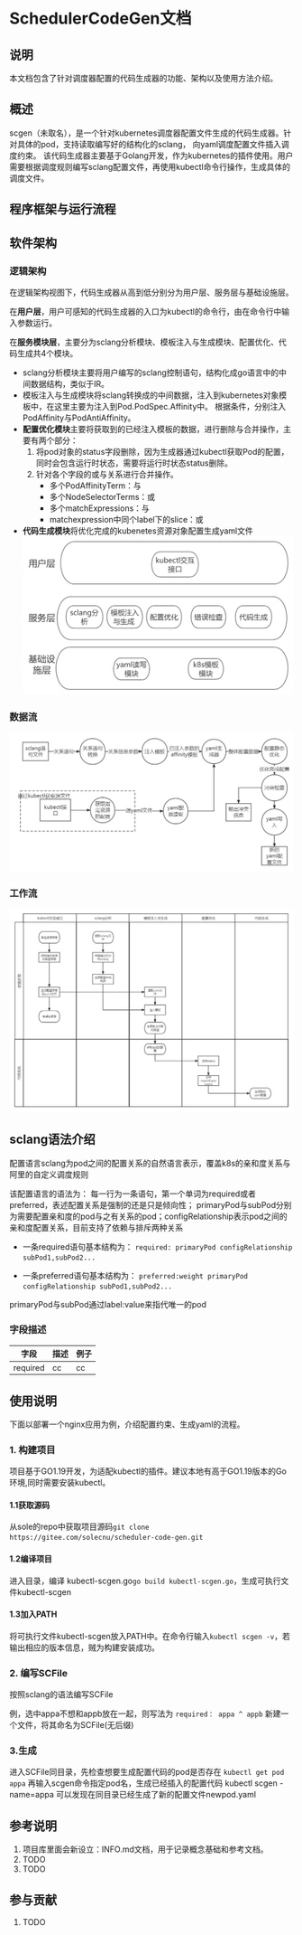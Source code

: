 # SchedulerCodeGen文档

## 说明

本文档包含了针对调度器配置的代码生成器的功能、架构以及使用方法介绍。

## 概述

scgen（未取名），是一个针对kubernetes调度器配置文件生成的代码生成器。针对具体的pod，支持读取编写好的结构化的sclang，
向yaml调度配置文件插入调度约束。
该代码生成器主要基于Golang开发，作为kubernetes的插件使用。用户需要根据调度规则编写sclang配置文件，再使用kubectl命令行操作，生成具体的调度文件。

## 程序框架与运行流程

## 软件架构

### 逻辑架构

在逻辑架构视图下，代码生成器从高到低分别分为用户层、服务层与基础设施层。

在**用户层**，用户可感知的代码生成器的入口为kubectl的命令行，由在命令行中输入参数运行。

在**服务模块层**，主要分为sclang分析模块、模板注入与生成模块、配置优化、代码生成共4个模块。

- sclang分析模块主要将用户编写的sclang控制语句，结构化成go语言中的中间数据结构，类似于IR。
- 模板注入与生成模块将sclang转换成的中间数据，注入到kubernetes对象模板中，在这里主要为注入到Pod.PodSpec.Affinity中。
  根据条件，分别注入PodAffinity与PodAntiAffinity。
- **配置优化模块**主要将获取到的已经注入模板的数据，进行删除与合并操作，主要有两个部分：
    1. 将pod对象的status字段删除，因为生成器通过kubectl获取Pod的配置，同时会包含运行时状态，需要将运行时状态status删除。
    2. 针对各个字段的或与关系进行合并操作。
        - 多个PodAffinityTerm：与
        - 多个NodeSelectorTerms：或
        - 多个matchExpressions：与
        - matchexpression中同个label下的slice：或
- **代码生成模块**将优化完成的kubenetes资源对象配置生成yaml文件
  ![](docs/pic/scgen逻辑架构.jpg)

### 数据流

![](docs/pic/scgen数据流图.jpg)

### 工作流

![](docs/pic/scgen泳道图.png)

## sclang语法介绍

配置语言sclang为pod之间的配置关系的自然语言表示，覆盖k8s的亲和度关系与阿里的自定义调度规则

该配置语言的语法为：
每一行为一条语句，第一个单词为required或者preferred，表述配置关系是强制的还是只是倾向性；
primaryPod与subPod分别为需要配置亲和度的pod与之有关系的pod；configRelationship表示pod之间的亲和度配置关系，目前支持了依赖与排斥两种关系

- 一条required语句基本结构为：
`required: primaryPod configRelationship subPod1,subPod2...`

- 一条preferred语句基本结构为：
`preferred:weight primaryPod configRelationship subPod1,subPod2...`

primaryPod与subPod通过label:value来指代唯一的pod

### 字段描述

| 字段 | 描述 | 例子|
|---|----|------|
| required|cc|cc|

## 使用说明

下面以部署一个nginx应用为例，介绍配置约束、生成yaml的流程。
### 1. 构建项目

项目基于GO1.19开发，为适配kubectl的插件。建议本地有高于GO1.19版本的Go环境,同时需要安装kubectl。

#### 1.1获取源码
从sole的repo中获取项目源码`git clone https://gitee.com/solecnu/scheduler-code-gen.git`
#### 1.2编译项目
进入目录，编译 kubectl-scgen.go`go build kubectl-scgen.go`，生成可执行文件kubectl-scgen
#### 1.3加入PATH
将可执行文件kubectl-scgen放入PATH中。在命令行输入`kubectl scgen -v`，若输出相应的版本信息，贼为构建安装成功。

### 2. 编写SCFile
按照sclang的语法编写SCFile

例，选中appa不想和appb放在一起，则写法为
`required： appa ^ appb`
新建一个文件，将其命名为SCFile(无后缀)
### 3.生成
进入SCFile同目录，先检查想要生成配置代码的pod是否存在
`kubectl get pod appa`
再输入scgen命令指定pod名，生成已经插入的配置代码
kubectl scgen -name=appa
可以发现在同目录已经生成了新的配置文件newpod.yaml

## 参考说明

1. 项目库里面会新设立：INFO.md文档，用于记录概念基础和参考文档。
2. TODO
3. TODO

## 参与贡献

1. TODO


